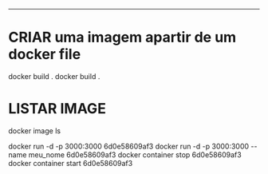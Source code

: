 -----
# CRIAR uma imagem apartir de um docker file
docker build .
docker build .

# LISTAR IMAGE
docker image ls


docker run -d -p 3000:3000 6d0e58609af3 
docker run -d -p 3000:3000 --name meu_nome 6d0e58609af3
docker container stop 6d0e58609af3
docker container start 6d0e58609af3
